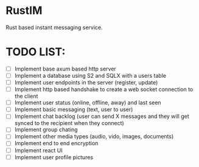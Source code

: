 # RustIM
Rust based instant messaging service.

# TODO LIST:
- [ ] Implement base axum based http server
- [ ] Implement a database using S2 and SQLX with a users table
- [ ] Implement user endpoints in the server (register, update)
- [ ] Implement http based handshake to create a web socket connection to the client
- [ ] Implement user status (online, offline, away) and last seen
- [ ] Implement basic messaging (text, user to user)
- [ ] Implement chat backlog (user can send X messages and they will get synced to the recipient when they connect)
- [ ] Implement group chating
- [ ] Implement other media types (audio, vido, images, documents)
- [ ] Implement end to end encryption
- [ ] Implement react UI
- [ ] Implement user profile pictures
